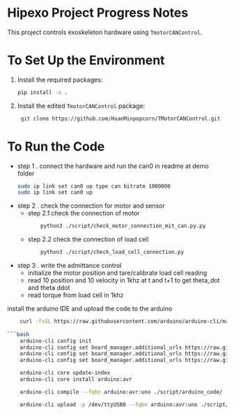 # Hipexo Project Progress Notes 

This project controls exoskeleton hardware using `TmotorCANControl`.

# To Set Up the Environment
1. Install the required packages:
   ```bash
   pip install -e .
   ```
2. Install the edited `TmotorCANControl` package:
   ```bash
    git clone https://github.com/HuanMinpopcorn/TMotorCANControl.git
   ```


# To Run the Code
* step 1 . connect the hardware and run the can0 in readme at demo folder
    ```bash
    sudo ip link set can0 up type can bitrate 1000000
    sudo ip link set can0 up
    ```
* step 2 . check the connection for motor and sensor 
    * step 2.1 check the connection of motor
        ```bash
            python3 ./script/check_motor_connection_mit_can.py.py
        ```
    * step 2.2 check the connection of load cell 
        ```bash
            python3 ./script/check_load_cell_connection.py
        ```
* step 3 . write the admittance control 
    * initialize the motor position and tare/calibrate load cell reading 
    * read 10 position and 10 velocity in 1khz at t and t+1 to get theta_dot and theta ddot 
    * read torque from load cell in 1khz 

install the arduino IDE and upload the code to the arduino 
```bash
    curl -fsSL https://raw.githubusercontent.com/arduino/arduino-cli/master/install.sh | sh
    
```bash
    arduino-cli config init
    arduino-cli config set board_manager.additional_urls https://raw.githubusercontent.com/arduino/arduino-cli/master/install.sh
    arduino-cli config set board_manager.additional_urls https://raw.githubusercontent.com/arduino/arduino-cli/master/install.sh
    arduino-cli config set board_manager.additional_urls https://raw.githubusercontent.com/arduino/arduino-cli/master/install.sh
```
```bash
    arduino-cli core update-index
    arduino-cli core install arduino:avr
```
```bash
    arduino-cli compile --fqbn arduino:avr:uno ./script/arduino_code/
```
```bash
    arduino-cli upload -p /dev/ttyUSB0 --fqbn arduino:avr:uno ./script/arduino_code/
```
